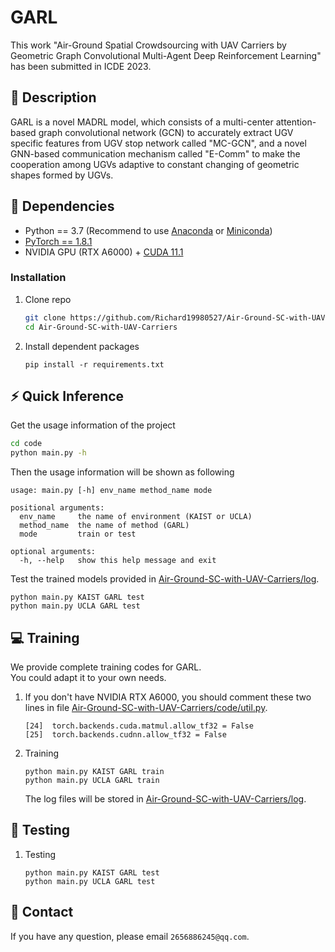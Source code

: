 # GARL
This work "Air-Ground Spatial Crowdsourcing with UAV Carriers by Geometric Graph Convolutional Multi-Agent Deep Reinforcement Learning" has been submitted in ICDE 2023.
## :page_facing_up: Description
GARL is a  novel MADRL model, which consists of a multi-center attention-based graph convolutional network (GCN) to accurately extract UGV specific features from UGV stop network called "MC-GCN", and a novel GNN-based communication mechanism called "E-Comm" to make the cooperation among UGVs adaptive to constant changing of geometric shapes formed by UGVs.
## :wrench: Dependencies
- Python == 3.7 (Recommend to use [Anaconda](https://www.anaconda.com/download/#linux) or [Miniconda](https://docs.conda.io/en/latest/miniconda.html))
- [PyTorch == 1.8.1](https://pytorch.org/)
- NVIDIA GPU (RTX A6000) + [CUDA 11.1](https://developer.nvidia.com/cuda-downloads)
### Installation
1. Clone repo
    ```bash
    git clone https://github.com/Richard19980527/Air-Ground-SC-with-UAV-Carriers.git
    cd Air-Ground-SC-with-UAV-Carriers
    ```
2. Install dependent packages
    ```
    pip install -r requirements.txt
    ```
## :zap: Quick Inference

Get the usage information of the project
```bash
cd code
python main.py -h
```
Then the usage information will be shown as following
```
usage: main.py [-h] env_name method_name mode

positional arguments:
  env_name     the name of environment (KAIST or UCLA)
  method_name  the name of method (GARL)
  mode         train or test
 
optional arguments:
  -h, --help   show this help message and exit
```
Test the trained models provided in [Air-Ground-SC-with-UAV-Carriers/log](https://github.com/Richard19980527/Air-Ground-SC-with-UAV-Carriers/tree/main/log).
```
python main.py KAIST GARL test
python main.py UCLA GARL test
```
## :computer: Training

We provide complete training codes for GARL.<br>
You could adapt it to your own needs.

1. If you don't have NVIDIA RTX A6000, you should comment these two lines in file
[Air-Ground-SC-with-UAV-Carriers/code/util.py](https://github.com/Richard19980527/Air-Ground-SC-with-UAV-Carriers/tree/main/code/util.py).
	```
	[24]  torch.backends.cuda.matmul.allow_tf32 = False
	[25]  torch.backends.cudnn.allow_tf32 = False
	```
2. Training
	```
	python main.py KAIST GARL train
	python main.py UCLA GARL train
	```
	The log files will be stored in [Air-Ground-SC-with-UAV-Carriers/log](https://github.com/Richard19980527/Air-Ground-SC-with-UAV-Carriers/tree/main/log).
## :checkered_flag: Testing
1. Testing
	```
	python main.py KAIST GARL test
	python main.py UCLA GARL test
	```
## :e-mail: Contact

If you have any question, please email `2656886245@qq.com`.
